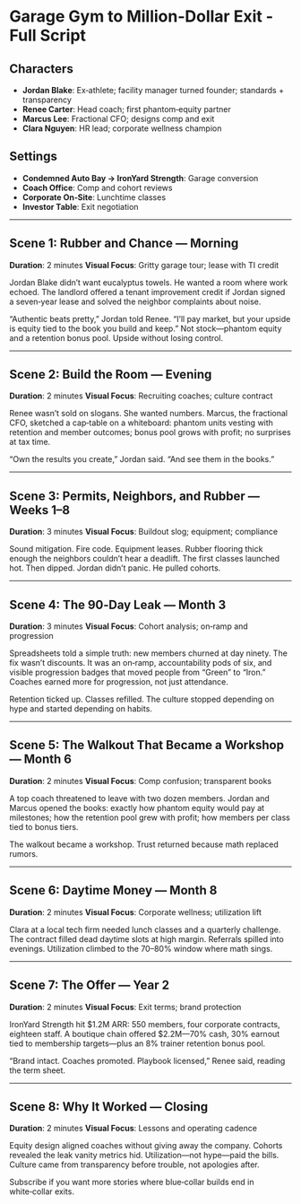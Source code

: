 # Garage Gym to Million-Dollar Exit - Full Script

## Characters
- **Jordan Blake**: Ex‑athlete; facility manager turned founder; standards + transparency
- **Renee Carter**: Head coach; first phantom‑equity partner
- **Marcus Lee**: Fractional CFO; designs comp and exit
- **Clara Nguyen**: HR lead; corporate wellness champion

## Settings
- **Condemned Auto Bay → IronYard Strength**: Garage conversion
- **Coach Office**: Comp and cohort reviews
- **Corporate On‑Site**: Lunchtime classes
- **Investor Table**: Exit negotiation

---

## Scene 1: Rubber and Chance — Morning
**Duration**: 2 minutes
**Visual Focus**: Gritty garage tour; lease with TI credit

Jordan Blake didn’t want eucalyptus towels. He wanted a room where work echoed. The landlord offered a tenant improvement credit if Jordan signed a seven‑year lease and solved the neighbor complaints about noise.

“Authentic beats pretty,” Jordan told Renee. “I’ll pay market, but your upside is equity tied to the book you build and keep.” Not stock—phantom equity and a retention bonus pool. Upside without losing control.

---

## Scene 2: Build the Room — Evening
**Duration**: 2 minutes
**Visual Focus**: Recruiting coaches; culture contract

Renee wasn’t sold on slogans. She wanted numbers. Marcus, the fractional CFO, sketched a cap‑table on a whiteboard: phantom units vesting with retention and member outcomes; bonus pool grows with profit; no surprises at tax time.

“Own the results you create,” Jordan said. “And see them in the books.”

---

## Scene 3: Permits, Neighbors, and Rubber — Weeks 1–8
**Duration**: 3 minutes
**Visual Focus**: Buildout slog; equipment; compliance

Sound mitigation. Fire code. Equipment leases. Rubber flooring thick enough the neighbors couldn’t hear a deadlift. The first classes launched hot. Then dipped. Jordan didn’t panic. He pulled cohorts.

---

## Scene 4: The 90‑Day Leak — Month 3
**Duration**: 3 minutes
**Visual Focus**: Cohort analysis; on‑ramp and progression

Spreadsheets told a simple truth: new members churned at day ninety. The fix wasn’t discounts. It was an on‑ramp, accountability pods of six, and visible progression badges that moved people from “Green” to “Iron.” Coaches earned more for progression, not just attendance.

Retention ticked up. Classes refilled. The culture stopped depending on hype and started depending on habits.

---

## Scene 5: The Walkout That Became a Workshop — Month 6
**Duration**: 2 minutes
**Visual Focus**: Comp confusion; transparent books

A top coach threatened to leave with two dozen members. Jordan and Marcus opened the books: exactly how phantom equity would pay at milestones; how the retention pool grew with profit; how members per class tied to bonus tiers.

The walkout became a workshop. Trust returned because math replaced rumors.

---

## Scene 6: Daytime Money — Month 8
**Duration**: 2 minutes
**Visual Focus**: Corporate wellness; utilization lift

Clara at a local tech firm needed lunch classes and a quarterly challenge. The contract filled dead daytime slots at high margin. Referrals spilled into evenings. Utilization climbed to the 70–80% window where math sings.

---

## Scene 7: The Offer — Year 2
**Duration**: 2 minutes
**Visual Focus**: Exit terms; brand protection

IronYard Strength hit $1.2M ARR: 550 members, four corporate contracts, eighteen staff. A boutique chain offered $2.2M—70% cash, 30% earnout tied to membership targets—plus an 8% trainer retention bonus pool.

“Brand intact. Coaches promoted. Playbook licensed,” Renee said, reading the term sheet.

---

## Scene 8: Why It Worked — Closing
**Duration**: 2 minutes
**Visual Focus**: Lessons and operating cadence

Equity design aligned coaches without giving away the company. Cohorts revealed the leak vanity metrics hid. Utilization—not hype—paid the bills. Culture came from transparency before trouble, not apologies after.

Subscribe if you want more stories where blue‑collar builds end in white‑collar exits.
